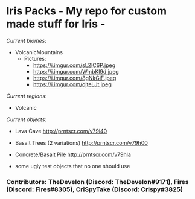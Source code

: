 # Iris Packs - My repo for custom made stuff for Iris -

_Current biomes_:

- VolcanicMountains
  - Pictures:
    - https://i.imgur.com/sL2IC6P.jpeg
    - https://i.imgur.com/WmbKl9d.jpeg
    - https://i.imgur.com/8gNkGiF.jpeg
    - https://i.imgur.com/qjteLJt.jpeg
    
_Current regions_:

- Volcanic

_Current objects_:

- Lava Cave
http://prntscr.com/v79i40

- Basalt Trees (2 variations)
http://prntscr.com/v79h00

- Concrete/Basalt Pile
http://prntscr.com/v79hla

- some ugly test objects that no one should use


### Contributors: TheDevelon (Discord: TheDevelon#9171), Fires (Discord: Fires#8305), CriSpyTake (Discord: Crispy#3825)
